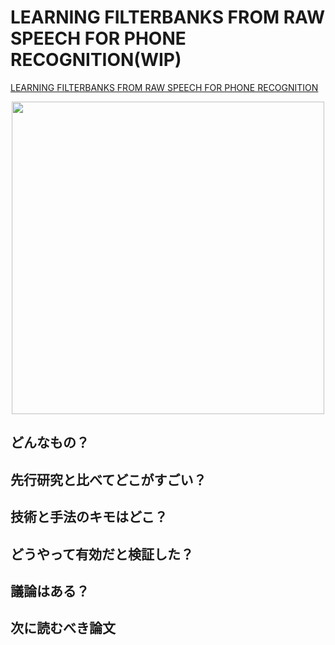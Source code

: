 # LEARNING FILTERBANKS FROM RAW SPEECH FOR PHONE RECOGNITION(WIP)
[LEARNING FILTERBANKS FROM RAW SPEECH FOR PHONE RECOGNITION](https://arxiv.org/pdf/1711.01161.pdf)

 <div align="center"><img src = "https://user-images.githubusercontent.com/37444351/45432995-2b4d0000-b6e6-11e8-8f72-361db59ad83f.png" width=500></div>
 
## どんなもの？


## 先行研究と比べてどこがすごい？


## 技術と手法のキモはどこ？


## どうやって有効だと検証した？


## 議論はある？


## 次に読むべき論文



